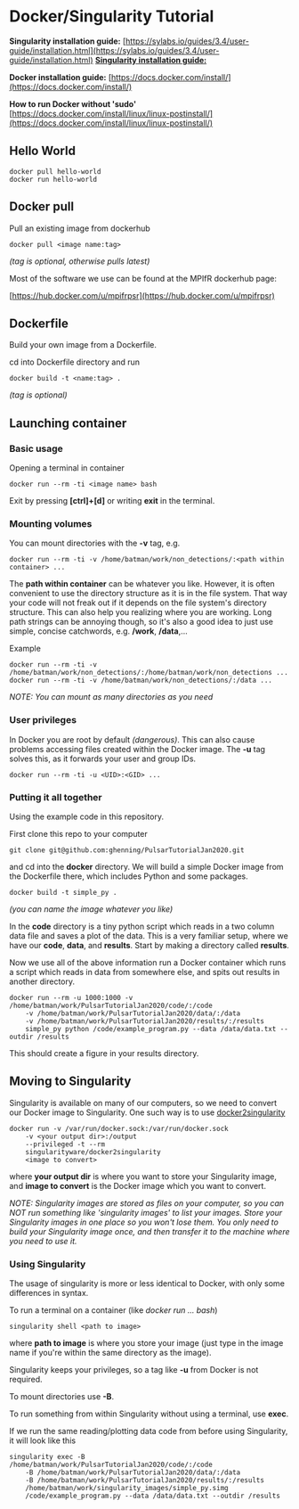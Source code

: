 # Docker/Singularity Tutorial

**Singularity installation guide:**
[https://sylabs.io/guides/3.4/user-guide/installation.html](https://sylabs.io/guides/3.4/user-guide/installation.html)
[**Singularity installation guide:**](https://sylabs.io/guides/3.4/user-guide/installation.html)

**Docker installation guide:**
[https://docs.docker.com/install/](https://docs.docker.com/install/)

**How to run Docker without 'sudo'**
[https://docs.docker.com/install/linux/linux-postinstall/](https://docs.docker.com/install/linux/linux-postinstall/)

## Hello World

```
docker pull hello-world
docker run hello-world
```

## Docker pull

Pull an existing image from dockerhub
```
docker pull <image name:tag>
```
*(tag is optional, otherwise pulls latest)*

Most of the software we use can be found at the MPIfR dockerhub page:

[https://hub.docker.com/u/mpifrpsr](https://hub.docker.com/u/mpifrpsr)

## Dockerfile

Build your own image from a Dockerfile.

cd into Dockerfile directory and run
```
docker build -t <name:tag> .
```
*(tag is optional)*

## Launching container

### Basic usage

Opening a terminal in container
```
docker run --rm -ti <image name> bash
```
Exit by pressing **[ctrl]+[d]** or writing **exit** in the terminal.

### Mounting volumes

You can mount directories with the **-v** tag, e.g.
```
docker run --rm -ti -v /home/batman/work/non_detections/:<path within container> ...
```
The **path within container** can be whatever you like. However, it is often
convenient to use the directory structure as it is in the file system. 
That way your code will not freak out if it depends on the file system's 
directory structure. This can also help you realizing where you are working.
Long path strings can be annoying though, so it's also a good idea to just
use simple, concise catchwords, e.g. **/work**, **/data**,...

Example
```
docker run --rm -ti -v /home/batman/work/non_detections/:/home/batman/work/non_detections ...
docker run --rm -ti -v /home/batman/work/non_detections/:/data ...
```
*NOTE: You can mount as many directories as you need*

### User privileges

In Docker you are root by default *(dangerous)*. This can also cause problems
accessing files created within the Docker image. The **-u** tag solves this, as it
forwards your user and group IDs.

```
docker run --rm -ti -u <UID>:<GID> ...
```

### Putting it all together

Using the example code in this repository.

First clone this repo to your computer
```
git clone git@github.com:ghenning/PulsarTutorialJan2020.git
```
and cd into the **docker** directory. We will build a simple Docker image
from the Dockerfile there, which includes Python and some packages.
``` 
docker build -t simple_py .
```
*(you can name the image whatever you like)*

In the **code** directory is a tiny python script which reads in a two column data file
and saves a plot of the data. This is a very familiar setup, where we have our **code**,
**data**, and **results**. Start by making a directory called **results**. 

Now we use all of the above information run a Docker container which runs a script which reads
in data from somewhere else, and spits out results in another directory.
```
docker run --rm -u 1000:1000 -v /home/batman/work/PulsarTutorialJan2020/code/:/code
    -v /home/batman/work/PulsarTutorialJan2020/data/:/data
    -v /home/batman/work/PulsarTutorialJan2020/results/:/results
    simple_py python /code/example_program.py --data /data/data.txt --outdir /results
```
This should create a figure in your results directory.

## Moving to Singularity

Singularity is available on many of our computers, so we need to convert our Docker
image to Singularity. 
One such way is to use [docker2singularity](https://github.com/singularityhub/docker2singularity)
```
docker run -v /var/run/docker.sock:/var/run/docker.sock 
    -v <your output dir>:/output 
    --privileged -t --rm 
    singularityware/docker2singularity 
    <image to convert>
```
where **your output dir** is where you want to store your Singularity image,
and **image to convert** is the Docker image which you want to convert.

*NOTE: Singularity images are stored as files on your computer, so you can NOT
run something like 'singularity images' to list your images. Store your Singularity
images in one place so you won't lose them. You only need to build your Singularity
image once, and then transfer it to the machine where you need to use it.*

### Using Singularity

The usage of singularity is more or less identical to Docker, with only some differences
in syntax. 

To run a terminal on a container (like *docker run ... bash*) 
```
singularity shell <path to image>
```
where **path to image** is where you store your image (just type in the image name if you're
within the same directory as the image).

Singularity keeps your privileges, so a tag like **-u** from Docker is not required.

To mount directories use **-B**.

To run something from within Singularity without using a terminal, use **exec**.

If we run the same reading/plotting data code from before using Singularity, it will
look like this
```
singularity exec -B /home/batman/work/PulsarTutorialJan2020/code/:/code
    -B /home/batman/work/PulsarTutorialJan2020/data/:/data
    -B /home/batman/work/PulsarTutorialJan2020/results/:/results
    /home/batman/work/singularity_images/simple_py.simg
    /code/example_program.py --data /data/data.txt --outdir /results
```

